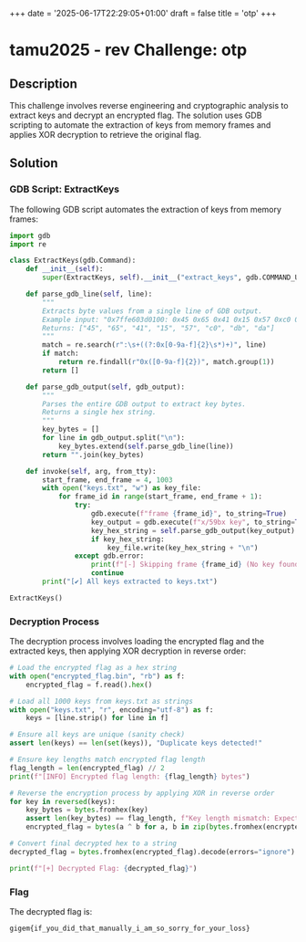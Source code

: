 +++
date = '2025-06-17T22:29:05+01:00'
draft = false
title = 'otp'
+++

# tamu2025 - rev Challenge: otp

## Description

This challenge involves reverse engineering and cryptographic analysis to extract keys and decrypt an encrypted flag. The solution uses GDB scripting to automate the extraction of keys from memory frames and applies XOR decryption to retrieve the original flag.

## Solution

### GDB Script: ExtractKeys

The following GDB script automates the extraction of keys from memory frames:

```python
import gdb
import re

class ExtractKeys(gdb.Command):
    def __init__(self):
        super(ExtractKeys, self).__init__("extract_keys", gdb.COMMAND_USER)

    def parse_gdb_line(self, line):
        """
        Extracts byte values from a single line of GDB output.
        Example input: "0x7ffe603d0100: 0x45 0x65 0x41 0x15 0x57 0xc0 0xdb 0xda"
        Returns: ["45", "65", "41", "15", "57", "c0", "db", "da"]
        """
        match = re.search(r":\s+((?:0x[0-9a-f]{2}\s*)+)", line)
        if match:
            return re.findall(r"0x([0-9a-f]{2})", match.group(1))
        return []

    def parse_gdb_output(self, gdb_output):
        """
        Parses the entire GDB output to extract key bytes.
        Returns a single hex string.
        """
        key_bytes = []
        for line in gdb_output.split("\n"):
            key_bytes.extend(self.parse_gdb_line(line))
        return "".join(key_bytes)

    def invoke(self, arg, from_tty):
        start_frame, end_frame = 4, 1003
        with open("keys.txt", "w") as key_file:
            for frame_id in range(start_frame, end_frame + 1):
                try:
                    gdb.execute(f"frame {frame_id}", to_string=True)
                    key_output = gdb.execute(f"x/59bx key", to_string=True)
                    key_hex_string = self.parse_gdb_output(key_output)
                    if key_hex_string:
                        key_file.write(key_hex_string + "\n")
                except gdb.error:
                    print(f"[-] Skipping frame {frame_id} (No key found)")
                    continue
        print("[✔] All keys extracted to keys.txt")

ExtractKeys()
```

### Decryption Process

The decryption process involves loading the encrypted flag and the extracted keys, then applying XOR decryption in reverse order:

```python
# Load the encrypted flag as a hex string
with open("encrypted_flag.bin", "rb") as f:
    encrypted_flag = f.read().hex()

# Load all 1000 keys from keys.txt as strings
with open("keys.txt", "r", encoding="utf-8") as f:
    keys = [line.strip() for line in f]

# Ensure all keys are unique (sanity check)
assert len(keys) == len(set(keys)), "Duplicate keys detected!"

# Ensure key lengths match encrypted flag length
flag_length = len(encrypted_flag) // 2
print(f"[INFO] Encrypted flag length: {flag_length} bytes")

# Reverse the encryption process by applying XOR in reverse order
for key in reversed(keys):
    key_bytes = bytes.fromhex(key)
    assert len(key_bytes) == flag_length, f"Key length mismatch: Expected {flag_length}, got {len(key_bytes)}"
    encrypted_flag = bytes(a ^ b for a, b in zip(bytes.fromhex(encrypted_flag), key_bytes)).hex()

# Convert final decrypted hex to a string
decrypted_flag = bytes.fromhex(encrypted_flag).decode(errors="ignore")

print(f"[+] Decrypted Flag: {decrypted_flag}")
```

### Flag

The decrypted flag is:

```
gigem{if_you_did_that_manually_i_am_so_sorry_for_your_loss}
```
